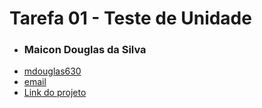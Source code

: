 # Tarefa 01 - Teste de Unidade
* ### Maicon Douglas da Silva
* [mdouglas630](https://github.com/mdouglas630)
* [email](marc.douglas630@gmail.com)
* [Link do projeto](https://github.com/danrleydaniel/periferic)
